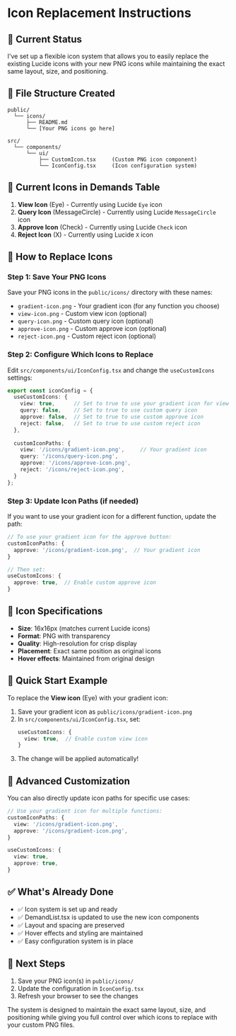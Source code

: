 # Icon Replacement Instructions

## 🎯 **Current Status**
I've set up a flexible icon system that allows you to easily replace the existing Lucide icons with your new PNG icons while maintaining the exact same layout, size, and positioning.

## 📁 **File Structure Created**
```
public/
  └── icons/
      ├── README.md
      └── [Your PNG icons go here]

src/
  └── components/
      └── ui/
          ├── CustomIcon.tsx     (Custom PNG icon component)
          └── IconConfig.tsx     (Icon configuration system)
```

## 🔄 **Current Icons in Demands Table**
1. **View Icon** (Eye) - Currently using Lucide `Eye` icon
2. **Query Icon** (MessageCircle) - Currently using Lucide `MessageCircle` icon  
3. **Approve Icon** (Check) - Currently using Lucide `Check` icon
4. **Reject Icon** (X) - Currently using Lucide `X` icon

## 📝 **How to Replace Icons**

### Step 1: Save Your PNG Icons
Save your PNG icons in the `public/icons/` directory with these names:
- `gradient-icon.png` - Your gradient icon (for any function you choose)
- `view-icon.png` - Custom view icon (optional)
- `query-icon.png` - Custom query icon (optional)
- `approve-icon.png` - Custom approve icon (optional)
- `reject-icon.png` - Custom reject icon (optional)

### Step 2: Configure Which Icons to Replace
Edit `src/components/ui/IconConfig.tsx` and change the `useCustomIcons` settings:

```typescript
export const iconConfig = {
  useCustomIcons: {
    view: true,      // Set to true to use your gradient icon for view button
    query: false,    // Set to true to use custom query icon
    approve: false,  // Set to true to use custom approve icon
    reject: false,   // Set to true to use custom reject icon
  },
  
  customIconPaths: {
    view: '/icons/gradient-icon.png',     // Your gradient icon
    query: '/icons/query-icon.png',       
    approve: '/icons/approve-icon.png',   
    reject: '/icons/reject-icon.png',     
  }
};
```

### Step 3: Update Icon Paths (if needed)
If you want to use your gradient icon for a different function, update the path:

```typescript
// To use your gradient icon for the approve button:
customIconPaths: {
  approve: '/icons/gradient-icon.png',  // Your gradient icon
}

// Then set:
useCustomIcons: {
  approve: true,  // Enable custom approve icon
}
```

## 🎨 **Icon Specifications**
- **Size**: 16x16px (matches current Lucide icons)
- **Format**: PNG with transparency
- **Quality**: High-resolution for crisp display
- **Placement**: Exact same position as original icons
- **Hover effects**: Maintained from original design

## 🚀 **Quick Start Example**
To replace the **View icon** (Eye) with your gradient icon:

1. Save your gradient icon as `public/icons/gradient-icon.png`
2. In `src/components/ui/IconConfig.tsx`, set:
   ```typescript
   useCustomIcons: {
     view: true,  // Enable custom view icon
   }
   ```
3. The change will be applied automatically!

## 🔧 **Advanced Customization**
You can also directly update icon paths for specific use cases:

```typescript
// Use your gradient icon for multiple functions:
customIconPaths: {
  view: '/icons/gradient-icon.png',
  approve: '/icons/gradient-icon.png',
}

useCustomIcons: {
  view: true,
  approve: true,
}
```

## ✅ **What's Already Done**
- ✅ Icon system is set up and ready
- ✅ DemandList.tsx is updated to use the new icon components
- ✅ Layout and spacing are preserved
- ✅ Hover effects and styling are maintained
- ✅ Easy configuration system is in place

## 🎯 **Next Steps**
1. Save your PNG icon(s) in `public/icons/`
2. Update the configuration in `IconConfig.tsx`
3. Refresh your browser to see the changes

The system is designed to maintain the exact same layout, size, and positioning while giving you full control over which icons to replace with your custom PNG files.
